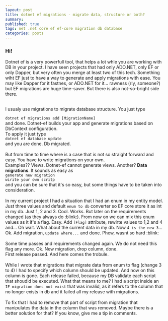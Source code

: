 ```yaml
---
layout: post
title: dotnet ef migrations - migrate data, structure or both?
summary:
published: true
tags: net .net core ef ef-core migration db database
categories: posts
---
```


### Hi!

Dotnet ef is a very powerfull tool, that helps a lot whle you are working with DB in your project. I have seen projects that had only ADO.NET, only EF or only Dapper, but very often you merge at least two of this tech. Something wiht EF just to have a way to generate and apply migrations with ease. You may like Dapper for it fastnes, or ADO.NET for it... rawness (rly, someone?) but EF migrations are huge time-saver. But there is also not-so-bright side there.
<br>

<!--more-->
<br>
I usualy use migrations to migrate database structure. You just type
<br>

`dotnet ef migrations add [MigrationName]`
<br>
and done. Dotnet-ef builds your app and generate migrations based on DbContext configuration.
<br>
To apply it just type
<br>
`dotnet ef database update`
<br>
and you are done. Db migrated.
<br>
<br>
But from time to time where is a case that is not so straight forward and easy. You have to write migrations on your own.
<br>
Examples?? Views. Dotnet-ef cannot generate views. Another? **Data migrations**. It sounds as easy as
<br>`generate new migration`
<br>`wirite your own scritp`
<br>and you can be sure that it's so easy, but some things have to be taken into consideration.
<br>
<br>
In my current project I had a situation that I had an enum in my entity model. Just three values and default `enum to db` converter so EF core store it as int in my db. Just 1, 2 and 3. Cool. Works. But later on the requirements changed (as they always do :blink:). From now on we can mix this enum values as it if's a flag. Easy. Add `[Flag]` attribute, rewirte values to 1,2 and 4 and... Oh wait. What about the current data in my db. Now `4 is the new 3`... Ok. Add migration, `update where...` and done. Phew, wasnt so hard :blink:
<br>
<br>
Some time passes and requirements changed again. We do not need this flag any more. Ok. New migration, drop column, done.
<br>
First release passed. And here comes the trobule.
<br>
<br>
While I wrote that migrations that migrate data from enum to flag (change 3 to 4) I had to specify which column should be updated. And now on this column is gone. Each release failed, because my DB validate each script that shoudld be executed. What that means to me? I had a script inside an `IF migration does not exist` that was invalid, as it refers to the column that no longer exists in db and it failed all my release with migrations.
<br>
<br>
To fix that I had to remove that part of script from migration that manipulates the data in the column that was removed. Maybe there is a better solution for that? If you know, give me a tip in comments.
